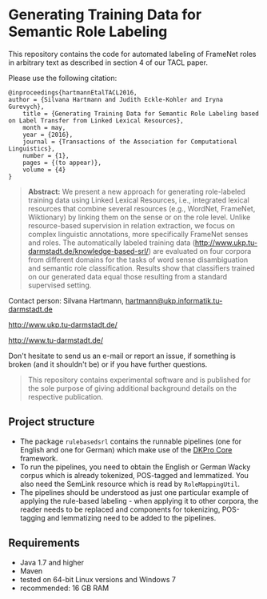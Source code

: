 # Generating Training Data for Semantic Role Labeling


This repository contains the code for automated labeling of FrameNet roles in arbitrary text as described in section 4 of our TACL paper.

Please use the following citation:

```
@inproceedings{hartmannEtalTACL2016,
author = {Silvana Hartmann and Judith Eckle-Kohler and Iryna Gurevych},
	title = {Generating Training Data for Semantic Role Labeling based on Label Transfer from Linked Lexical Resources},
	month = may,
	year = {2016},
	journal = {Transactions of the Association for Computational Linguistics},
	number = {1},
	pages = {(to appear)},
	volume = {4}
}
```

> **Abstract:** We present a new approach for generating role-labeled training data using Linked Lexical Resources, i.e., integrated lexical resources that combine several resources (e.g., WordNet, FrameNet, Wiktionary) by linking them on the sense or on the role level. Unlike resource-based supervision in relation extraction, we focus on complex linguistic annotations, more specifically FrameNet senses and roles. The automatically labeled training data (http://www.ukp.tu-darmstadt.de/knowledge-based-srl/) are evaluated on four corpora from different domains for the tasks of word sense disambiguation and semantic role classification. Results show that classifiers trained on our generated data equal those resulting from a standard supervised setting.

Contact person: Silvana Hartmann, hartmann@ukp.informatik.tu-darmstadt.de

http://www.ukp.tu-darmstadt.de/

http://www.tu-darmstadt.de/

Don't hesitate to send us an e-mail or report an issue, if something is broken (and it shouldn't be) or if you have further questions.


> This repository contains experimental software and is published for the sole purpose of giving additional background details on the respective publication. 

## Project structure

 * The package `rulebasedsrl` contains the runnable pipelines (one for English and one for German) which make use of the [DKPro Core](https://dkpro.github.io/dkpro-core/) framework. 
 * To run the pipelines, you need to obtain the English or German Wacky corpus which is already tokenized, POS-tagged and lemmatized. You also need the SemLink resource which is read by `RoleMappingUtil`.
 * The pipelines should be understood as just one particular example of applying the rule-based labeling - when applying it to other corpora, the reader needs to be replaced and components for tokenizing, POS-tagging and lemmatizing need to be added to the pipelines.

## Requirements

* Java 1.7 and higher
* Maven
* tested on 64-bit Linux versions and Windows 7
* recommended: 16 GB RAM
